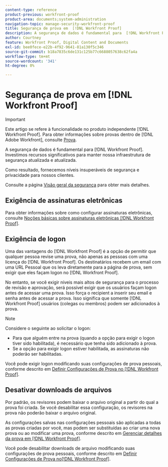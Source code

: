 ```yaml
---
content-type: reference
product-previous: workfront-proof
product-area: documents;system-administration
navigation-topic: manage-security-workfront-proof
title: Segurança de prova em  [!DNL Workfront Proof]
description: A segurança de dados é fundamental para  [!DNL Workfront Proof]. Investimos recursos significativos para manter nossa infraestrutura de segurança atualizada e atualizada.
author: Courtney
feature: Workfront Proof, Digital Content and Documents
exl-id: bee0fece-e22b-4f92-9641-81a130f5c346
source-git-commit: b18a7835c6de131c125b77c6688057638c62fa4a
workflow-type: tm+mt
source-wordcount: '341'
ht-degree: 0%

---
```


# Segurança de prova em [!DNL Workfront Proof]

>[!IMPORTANT]
>
>Este artigo se refere à funcionalidade no produto independente [!DNL Workfront Proof]. Para obter informações sobre provas dentro de [!DNL Adobe Workfront], consulte [Prova](../../../review-and-approve-work/proofing/proofing.md).

A segurança de dados é fundamental para [!DNL Workfront Proof]. Investimos recursos significativos para manter nossa infraestrutura de segurança atualizada e atualizada.

Como resultado, fornecemos níveis insuperáveis de segurança e privacidade para nossos clientes.

Consulte a página [Visão geral da segurança](https://www.adobe.com/legal/terms/enterprise-licensing/workfront-legacy-terms.html) para obter mais detalhes.

## Exigência de assinaturas eletrônicas

Para obter informações sobre como configurar assinaturas eletrônicas, consulte [Noções básicas sobre assinaturas eletrônicas [!DNL Workfront Proof]](../../../workfront-proof/wp-acct-admin/managing-security/electronic-sigs-in-wp.md).

## Exigência de logon

Uma das vantagens do [!DNL Workfront Proof] é a opção de permitir que qualquer pessoa revise uma prova, não apenas as pessoas com uma licença do [!DNL Workfront Proof]. Os destinatários recebem um email com uma URL Pessoal que os leva diretamente para a página de prova, sem exigir que eles façam logon no [!DNL Workfront Proof].

No entanto, se você exigir níveis mais altos de segurança para o processo de revisão e aprovação, será possível exigir que os usuários façam logon antes de acessar uma prova. Isso força o recipient a inserir seu email e senha antes de acessar a prova. Isso significa que somente [!DNL Workfront Proof] usuários (colegas ou membros) podem ser adicionados à prova.

>[!NOTE]
>
>Considere o seguinte ao solicitar o logon:
>
>* Para que alguém entre na prova (quando a opção para exigir o logon tiver sido habilitada), é necessário que tenha sido adicionado à prova.
>* Se a opção para exigir logon estiver habilitada, as assinaturas não poderão ser habilitadas.
>



Você pode exigir logon modificando suas configurações de prova pessoais, conforme descrito em [Definir Configurações de Prova no [!DNL Workfront Proof]](../../../workfront-proof/wp-work-proofsfiles/manage-your-work/configure-proof-settings.md).

## Desativar downloads de arquivos

Por padrão, os revisores podem baixar o arquivo original a partir do qual a prova foi criada. Se você desabilitar essa configuração, os revisores na prova não poderão baixar o arquivo original.

As configurações salvas nas configurações pessoais são aplicadas a todas as provas criadas por você, mas podem ser substituídas ao criar uma nova prova ou ao modificar uma prova, conforme descrito em [Gerenciar detalhes da prova em [!DNL Workfront Proof]](../../../workfront-proof/wp-work-proofsfiles/manage-your-work/manage-proof-details.md).

Você pode desabilitar downloads de arquivo modificando suas configurações de prova pessoais, conforme descrito em [Definir Configurações de Prova no[!DNL  Workfront Proof]](../../../workfront-proof/wp-work-proofsfiles/manage-your-work/configure-proof-settings.md).
